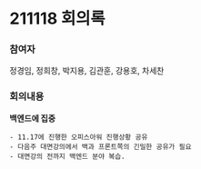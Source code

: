 # 211118 회의록

### 참여자

정경임, 정희창, 박지용, 김관훈, 강용호, 차세찬

### 회의내용

**백엔드에 집중**

    - 11.17에 진행한 오피스아워 진행상황 공유
    - 다음주 대면강의에서 백과 프론트쪽의 긴밀한 공유가 필요
    - 대면강의 전까지 백엔드 분야 복습.
